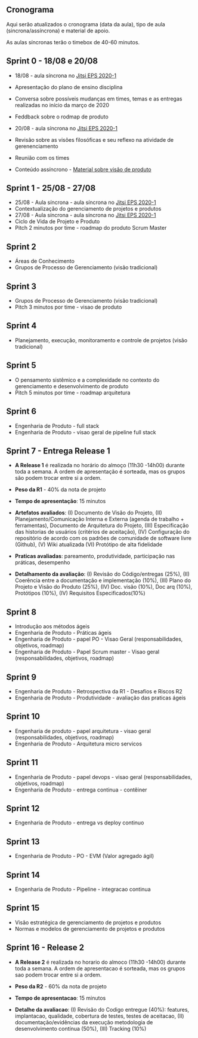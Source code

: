 ## Cronograma
Aqui serão atualizados o cronograma (data da aula), tipo de aula (sincrona/assíncrona) e material de apoio.

As aulas síncronas terão o timebox de 40-60 minutos.



## Sprint 0 - 18/08 e 20/08
- 18/08 - aula síncrona no [Jitsi EPS 2020-1](https://meet.jit.si/eps2020-1-hrn)
- Apresentação do plano de ensino disciplina
- Conversa sobre possíveis mudanças em times, temas e as entregas realizadas no início da março de 2020
- Feddback sobre o rodmap de produto

- 20/08 - aula síncrona no [Jitsi EPS 2020-1](https://meet.jit.si/eps2020-1-hrn)
- Revisão sobre as visões filosóficas e seu reflexo na atividade de gerenenciamento
- Reunião com os times
- Conteúdo assíncrono - [Material sobre visão de produto](https://www.ranoya.com/projetaosite/generator/?dun=MetOverview&)

## Sprint 1 - 25/08 - 27/08

- 25/08 - Aula síncrona - aula síncrona no [Jitsi EPS 2020-1](https://meet.jit.si/eps2020-1-hrn)
- Contextualização do gerenciamento de projetos e produtos
- 27/08 - Aula síncrona - aula síncrona no [Jitsi EPS 2020-1](https://meet.jit.si/eps2020-1-hrn)
- Ciclo de Vida de Projeto e Produto
- Pitch 2 minutos por time - roadmap do produto Scrum Master

## Sprint 2
- Áreas de Conhecimento
- Grupos de Processo de Gerenciamento (visão tradicional)

## Sprint 3
- Grupos de Processo de Gerenciamento (visão tradicional)
- Pitch 3 minutos por time - visao de produto

## Sprint 4
- Planejamento, execução, monitoramento e controle de projetos (visão tradicional)

## Sprint 5
- O pensamento sistêmico e a complexidade no contexto do gerenciamento e desenvolvimento de produto
- Pitch 5 minutos por time - roadmap arquitetura

## Sprint 6
- Engenharia de Produto - full stack
- Engenharia de Produto - visao geral de pipeline full stack


## Sprint 7 - Entrega Release 1
- **A Release 1** é realizada no horário do almoço (11h30 -14h00) durante toda a semana. A ordem de apresentação é sorteada, mas os grupos são podem trocar entre si a ordem. 

- **Peso da R1** - 40% da nota de projeto

- **Tempo de apresentação**: 15 minutos 

- **Artefatos avaliados**: (I) Documento de Visão do Projeto, (II) Planejamento/Comunicação Interna e Externa (agenda de trabalho + ferramentas), Documento de Arquitetura do Projeto, (III) Especificação das historias de usuários (critérios de aceitação), (IV) Configuração do repositório de acordo com os padrões de comunidade de software livre (Github), (V) Wiki atualizada (VI) Protótipo de alta fidelidade 

- **Praticas avaliadas**: pareamento, produtividade, participação nas práticas, desempenho

- **Detalhamento da avaliação**: (I) Revisão do Código/entregas (25%), (II) Coerência entre a documentação e implementação (10%), (III) Plano do Projeto e Visão do Produto (25%), (IV) Doc. visão (10%), Doc arq (10%),  Protótipos (10%), (IV) Requisitos Especificados(10%)

## Sprint 8
- Introdução aos métodos ágeis
-  Engenharia de Produto - Práticas ágeis
- Engenharia de Produto - papel PO - Visao Geral (responsabilidades, objetivos, roadmap)
- Engenharia de Produto - Papel Scrum master - Visao geral (responsabilidades, objetivos, roadmap)

## Sprint 9
- Engenharia de Produto -  Retrospectiva da R1 - Desafios e Riscos R2
- Engenharia de Produto - Produtividade - avaliação das praticas ágeis

## Sprint 10
- Engenharia de produto - papel arquitetura - visao geral (responsabilidades, objetivos, roadmap)
- Engenharia de Produto - Arquitetura micro servicos

## Sprint 11
- Engenharia de Produto - papel devops - visao geral (responsabilidades, objetivos, roadmap)
- Engenharia de Produto - entrega continua - contêiner

## Sprint 12
- Engenharia de Produto - entrega vs deploy continuo

## Sprint 13
-  Engenharia de Produto - PO - EVM (Valor agregado ágil)

## Sprint 14
- Engenharia de Produto - Pipeline - integracao continua 

## Sprint 15
- Visão estratégica de gerenciamento de projetos e produtos
- Normas e modelos de gerenciamento de projetos e produtos

## Sprint 16 - Release 2
- **A Release 2** é realizada no horario do almoco (11h30 -14h00) durante toda a semana. A ordem de apresentacao é sorteada, mas os grupos sao podem trocar entre si a ordem. 

- **Peso da R2** - 60% da nota de projeto

- **Tempo de apresentacao**: 15 minutos 

- **Detalhe da avaliacao**: (I) Revisão do Codigo entregue (40%): features, implantacao, qualidade, cobertura de testes, testes de aceitacao, (II) documentação/evidências da execução metodologia de desenvolvimento contínua (50%), (III) Tracking (10%)
